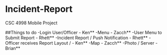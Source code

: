 # Incident-Report
CSC 4998 Mobile Project

##Things to do
-Login  User/Officer -  Ken**
-Menu -  Zacch**
-User Menu to Submit Report -  Rhett**
-Incident Report / Push Notification   -  Rhett**
-Officer receives Report Layout /   -  Ken**
-Map  -  Zacch**
-Photo / Server -  Brian**
